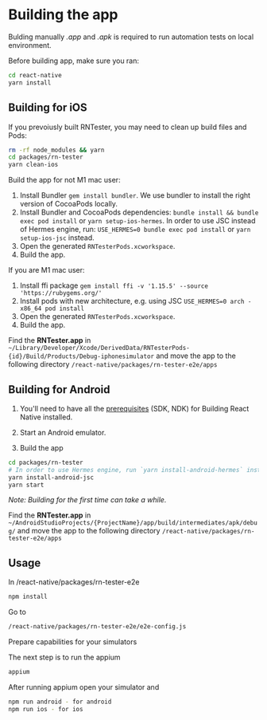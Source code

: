 # Building the app
Bulding manually *.app* and *.apk* is required to run automation tests on local environment. 

Before building app, make sure you ran:

```bash
cd react-native
yarn install
```
## Building for iOS

If you prevoiusly built RNTester, you may need to clean up build files and Pods:
```bash
rm -rf node_modules && yarn
cd packages/rn-tester
yarn clean-ios
```

Build the app for not M1 mac user: 

1. Install Bundler `gem install bundler`. We use bundler to install the right version of CocoaPods locally.
2. Install Bundler and CocoaPods dependencies: `bundle install && bundle exec pod install` or `yarn setup-ios-hermes`. In order to use JSC instead of Hermes engine, run: `USE_HERMES=0 bundle exec pod install` or `yarn setup-ios-jsc` instead.
3. Open the generated `RNTesterPods.xcworkspace`.
4. Build the app.

If you are M1 mac user:
1. Install ffi package `gem install ffi -v '1.15.5' --source 'https://rubygems.org/'`
2. Install pods with new architecture, e.g. using JSC `USE_HERMES=0 arch -x86_64 pod install`
3. Open the generated `RNTesterPods.xcworkspace`.
4. Build the app.

Find the **RNTester.app** in `~/Library/Developer/Xcode/DerivedData/RNTesterPods-{id}/Build/Products/Debug-iphonesimulator` and move the app to the following directory `/react-native/packages/rn-tester-e2e/apps`


## Building for Android
1. You'll need to have all the [prerequisites](https://reactnative.dev/contributing/how-to-build-from-source#prerequisites) (SDK, NDK) for Building React Native installed.

2. Start an Android emulator.
3. Build the app 
```sh
cd packages/rn-tester
# In order to use Hermes engine, run `yarn install-android-hermes` instead.
yarn install-android-jsc
yarn start
```

_Note: Building for the first time can take a while._

Find the **RNTester.app** in `~/AndroidStudioProjects/{ProjectName}/app/build/intermediates/apk/debug/` and move the app to the following directory `/react-native/packages/rn-tester-e2e/apps`


## Usage

In /react-native/packages/rn-tester-e2e

```bash
npm install
```

Go to
```bash
/react-native/packages/rn-tester-e2e/e2e-config.js
```
Prepare capabilities for your simulators

The next step is to run the appium

```bash
appium
```

After running appium open your simulator and

```bash
npm run android - for android
npm run ios - for ios
```


